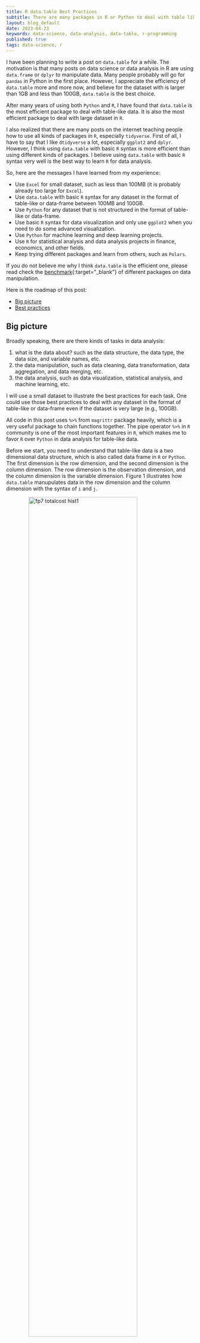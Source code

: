 ```yaml
---
title: R data.table Best Practices
subtitle: There are many packages in R or Python to deal with table like data (or so called data frame), but data.table is probably the most efficient one. Here are some best practices to use data.table.
layout: blog_default
date: 2023-04-23
keywords: data-science, data-analysis, data-table, r-programming
published: true
tags: data-science, r 
---
```


I have been planning to write a post on `data.table` for a while. The motivation is that
many posts on data science or data analysis in R are using `data.frame` or `dplyr` to
manipulate data. Many people probably will go for `pandas` in Python in the first place.
However, I appreciate the efficiency of `data.table` more and more now, and believe for the dataset with is larger than 1GB and less than 100GB, `data.table` is the best choice.

After many years of using both `Python` and `R`, I have found that `data.table` is the most efficient package to deal with table-like data. It is also the most efficient package to deal with large dataset in `R`. 

I also realized that there are many posts on the internet teaching people how to use all
kinds of packages in `R`, especially `tidyverse`. First of all, I have to say
that I like `dtidyverse` a lot, especially `ggplot2` and `dplyr`. However, I think
using `data.table` with basic `R` syntax is more efficient than using different kinds 
of packages. I believe using `data.table` with basic `R` syntax very well is the best
way to learn `R` for data analysis.


So, here are the messages I have learned from my experience:


- Use `Excel` for small dataset, such as less than 100MB (it is probably already too large for `Excel`).
- Use `data.table` with basic `R` syntax for any dataset in the format of table-like or data-frame between 100MB and 100GB.
- Use `Python` for any dataset that is not structured in the format of table-like or data-frame.
- Use basic `R` syntax for data visualization and only use `ggplot2` when you need to do some advanced visualization. 
- Use `Python` for machine learning and deep learning projects.
- Use `R` for statistical analysis and data analysis projects in finance, economics, and other fields.
- Keep trying different packages and learn from others, such as `Polars`.

If you do not believe me why I think `data.table` is the efficient one, please read check the [benchmark](https://duckdblabs.github.io/db-benchmark/){:target="_blank"} of different packages on data manipulation.

Here is the roadmap of this post:

- [Big picture](#big-picture)
- [Best practices](#best-practices)


## Big picture

Broadly speaking, there are there kinds of tasks in data analysis:

1. what is the data about? such as the data structure, the data type, the data size, and variable names, etc.
2. the data manipulation, such as data cleaning, data transformation, data aggregation, and data merging, etc.
3. the data analysis, such as data visualization, statistical analysis, and machine learning, etc.

I will use a small dataset to illustrate the best practices for each task. One could use those best practices to deal with any dataset in the format of table-like or data-frame
even if the dataset is very large (e.g., 100GB).

All code in this post uses `%>%` from `magrittr` package heavily, which is a very useful package to chain functions together. The pipe operator `%>%` in `R` community is one of the most important features in `R`, which makes me to favor `R` over `Python` in data analysis for table-like data.

Before we start, you need to understand that table-like data is a two dimensional data structure, which is also called data frame in `R` or `Python`. The first dimension is the row dimension, and the second dimension is the column dimension. The row dimension is the observation dimension, and the column dimension is the variable dimension. Figure 
1 illustrates how `data.table` manupulates data in the row dimension and the column dimension with the syntax of `i` and `j`.

<div class='figure'>
    <img src="/images/blog/R-data-table-illustration.png"
         alt="fp7 totalcost hist1" class="zoom-img"
         style="width: 76%; display: block; margin: 0 auto;"/>
    <div class='caption'>
        <span class='caption-label'>Figure 1.</span> The illustration of LDA from the paper by David Blei (2012). You can click on the image to zoom in.
    </div>
</div>

## Best practices

Let's import key packages and load the dataset. When you do a project, it is better 
to use as less packages as possible because it is easier to debug and maintain the code.
If you have too many packages, the dependencies of the packages may conflict with each other and it also makes the code harder to maintain and debug.

```R
library(data.table)
library(magrittr)
library(knitr)  # for kable, a function to print a table in different formats
library(ggplot2)  # only use it for advanced visualization
# for dplyr, it is recommended to call it as dplyr::filter, dplyr::select, etc.
```

The dataset we will use is based on a survey I did for one of my tutorials. Here is
the [link](https://docs.google.com/forms/d/1VoDT0dknxvx1T_RDILHOYvLH226ZCFMhkUuRtJvyT60/edit){:target="_blank"} to the survey.
It has 10 questions and the answers are in the format of single choice, multiple 
choices, and open answers. The dataset is in the format of table-like data, which is
stored in a [csv file](https://raw.githubusercontent.com/oceanumeric/data-science-go-small/main/Lecture01/survey_responses.csv){:target="_blank"}. I added duplicated rows to the dataset as an example of how to deal with duplicated rows.


### structure of the data: the first step 

Every time I got a new dataset, I use three functions to check the structure of the data: `head`, `str`, and `summary`. The `head` function prints the first 6 rows of the dataset. The `str` function prints the structure of the dataset, which includes the data type of each variable. The `summary` function prints the summary statistics of each variable. 

```R
# read data
dt <- fread("https://raw.githubusercontent.com/oceanumeric/data-science-go-small/main/Lecture01/survey_responses.csv")


# data structure
str(dt)  # 24 observations of 11 variables
head(dt)  # check the first 6 rows
summary(dt)
```

### missing values are always tricky

To check how many missing values are in the dataset, we can use the `is.na` function. The `is.na` function returns a logical vector with the same length as the dataset. Combining the `is.na` function with `sum` and `sapply` functions, we can check how many missing values are in each variable. 

```R
########## --------- check missing values --------- ###########

# Missing values are tricky as they can be represented in different ways
# such as "", "Na", "NA", "na", "N/A", "n/a", "NA/NaN", "NA/NaN/Na", etc.

# check missing values and print it as a table
sapply(dt, function(x) sum(is.na(x))) %>% kable()

# there is only one missing value in q2?
sapply(dt, function(x) sum(x =="")) %>% kable()
sapply(dt, function(x) sum(x == "Na")) %>% kable()

sapply(dt, function(x) sum(x =="", na.rm = TRUE)) %>% kable()
sapply(dt, function(x) sum(x == "Na", na.rm = TRUE)) %>% kable()

# replace missing values (represented as strings) with NA
dt[dt == ""] <- NA
dt[dt == "Na"] <- NA

sapply(dt, function(x) sum(is.na(x))) %>% kable()
```

### column transformation

As it is shown in Figure 1, all column operations are done in the `j` part of the `data.table` syntax.

The `data.table` package provides a very efficient way to manipulate data in the column dimension. The `:=` operator is used to create a new variable. The `:=` operator is very similar to the `=` operator in `R`. The difference is that the `:=` operator does not create a new copy of the dataset. The `:=` operator modifies the dataset in place, which means doing operations on the original dataset. 

If you do not want to modify the original dataset, you can use `.()` to create a new copy of the dataset. One could also use `c(column_name)` to create a new copy of the dataset. 

In summary, here are ways to select and manipulate columns in `data.table`:

- return a new copy of the dataset: 
    - `dt[, .(variable_name1, variable_name2)]`
    - `dt[, c(1, 2, 3:7)]` select the first, second, and the third to the seventh columns
- return a vector of the column: 
    - `dt[, variable_name]`
    - `dt %>% .[, (variable_name)]` the dot `.` represents the dataset

- Create new variable in place (on original dataset)
    - `dt[, new_variable_name := expression]`
    - `dt %>% .[, new_variable_name := expression]` the dot `.` represents the dataset

- Create new variable in a new copy of the dataset
    - `dt[, .(new_variable_name = expression)]`
    - `dt %>% .[, .(new_variable_name = expression)]` the dot `.` represents the dataset

```R
########## --------- column operations --------- ###########

# check structure of dt again
str(dt)

# convert timeStamp to date format by adding a new column
# called dateTime to dt
dt %>%
    .[, dateTime := as.POSIXct(timesStamp, format = "%m/%d/%Y %H:%M:%S")] %>%
    str()

# create a new column called year
dt %>%
    .[, year := format(dateTime, "%Y")] %>%
    # you can also convert it to numeric
    # .[, year := as.numeric(format(dateTime, "%Y"))] %>%
    str()

# select columns and return a new data.table
dt %>%
    .[, .(year, q2, q3)] %>%
    str()

# select q9: 9. Did you try ChatGPT? 
# convert it to lower case
dt %>%
    .[, .(q9 = tolower(q9))] %>% 
    str()

# select columns year, and from q3 to q10
# one needs to know the column index
dt %>%
    .[, c(13, 4:11)] %>%
    str()

# return a vector
dt %>%
    .[, (q7)]
```

Sometimes, we want to do operations on multiple columns based on their names. 
For instance, we want to select all columns with names starting with `q`. For this,
we can use `.SDcols` to select columns based on their names. The `.SDcols` is a
special variable in `data.table` that represents the selected columns. `SD` stands
for Subset of Data.

By combing `.SDcols` with `.SD`, we can:

- select columns based on their names
    - `dt[, .SD, .SDcols = c("q1", "q2", "q3")]`
    - `dt[, .SD, .SDcols = c(1, 2, 3)]`
    - `dt[, .SD, .SDcols = patterns("^q")]` select columns with names starting with "q"
- do operations on the selected columns
    - `dt[, lapply(.SD, mean), .SDcols = c("q1", "q2", "q3")]` compute the mean of columns q1, q2, and q3
    - `dt[, lapply(.SD, tolower), .SDcols = c(1, 2, 3)]` convert all columns to lower case
    - `dt[, lapply(.SD, mean), .SDcols = patterns("^q")]`

I provide four examples below to show how to select columns based on different criteria.

```R
# select columns with names starting with "q"
dt %>%
    .[, .SD, .SDcols = grep("^q", names(dt))] %>%
    str()

# or using patterns to select columns
dt %>%
    .[, .SD, .SDcols = patterns("^q")] %>%
    str()

# we can also do operations on multiple columns

# select columns based on their data types == int
dt %>%
    .[, .SD, .SDcols = is.integer] %>% str()

# convert values from q2 to q10 to lower case if they are characters
# return a new data.table
dt %>%
    .[, .SD, .SDcols = is.character] %>%
    .[, lapply(.SD, tolower), .SDcols = patterns("^q")] %>%
    str()
```

I believe the above code covers most of the common operations in data transformation in terms of selecting columns. For columns, we have two
properties: _names and data types_. We can select columns based on their names or data types, or both by using `%>%` to chain multiple operations.

### row transformation

When we talk about row operations, we have two properties: _row indices and row values_. Based on those two properties, we can:

- operate on _row values_ without any row indices, which means passing
the all values in one row to a function.
- operate on _row values_ with row indices, which means
    - we filter the dataset based on some criteria
    - we subset the dataset based on row indices or some criteria

When we do operations on row values, we will use `with` heavily in the pipeline as it could help us to do:

1. call functions on the row values within pipelines
2. call basic plotting functions on the row values within pipelines

```R
# one row operation, without any row indices
# summarize q1 - chr, yes, no
# treat it as factor, using table() to count the number of each level

table(dt$q1)

# or convert it to factor first
dt %>%
    .[, .(q1 = factor(q1))] %>% 
    table() 

# better presentation
dt %>%
    .[, .(q1 = factor(q1))] %>% 
    .[, .(count = table(q1))] %>%
    kable()

# calculate the percentage of each level
dt %>%
    .[, .(q1 = factor(q1))] %>% 
    .[, .(count = table(q1))] %>%
    .[, share := count.N / sum(count.N)] %>%
    kable()

# plot it as a bar chart
# set options for the size
options(repr.plot.width = 8, repr.plot.height = 5)
dt %>%
    with(table(q1)) %>%
    barplot(main = "Did you learn regression model before?")

# plot share instead of count
dt %>%
    with(table(q1)/nrow(dt)) %>%
    barplot(main = "Did you learn regression model before?")


# more advanced visualization with ggplot2
dt %>%
    .[, .(q1 = factor(q1))] %>% 
    .[, .(count = table(q1))] %>%
    .[, share := count.N / sum(count.N)] %>%
    ggplot(aes(x = count.q1, y = share)) +
    geom_col(fill = "#6F6CAE") +
    geom_text(aes(label = round(share, 2)), vjust = -0.5) +
    labs(title = "Did you learn regression model before?")
```